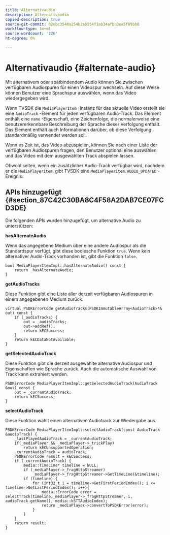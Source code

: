 ```yaml
---
title: Alternativaudio
description: Alternativaudio
copied-description: true
source-git-commit: 02ebc3548a254b2a6554f1ab34afbb3ea5f09bb8
workflow-type: tm+mt
source-wordcount: '226'
ht-degree: 0%

---
```


# Alternativaudio {#alternate-audio}

Mit alternativem oder spätbindendem Audio können Sie zwischen verfügbaren Audiospuren für einen Videospur wechseln. Auf diese Weise können Benutzer eine Sprachspur auswählen, wenn das Video wiedergegeben wird.

<!--<a id="section_E4F9DC28A2944BD08B4190A7F98A8365"></a>-->

Wenn TVSDK die `MediaPlayerItem` -Instanz für das aktuelle Video erstellt sie eine `AudioTrack` -Element für jeden verfügbaren Audio-Track. Das Element enthält eine `name` -Eigenschaft, eine Zeichenfolge, die normalerweise eine benutzererkennbare Beschreibung der Sprache dieser Verfolgung enthält. Das Element enthält auch Informationen darüber, ob diese Verfolgung standardmäßig verwendet werden soll.

Wenn es Zeit ist, das Video abzuspielen, können Sie nach einer Liste der verfügbaren Audiospuren fragen, den Benutzer optional eine auswählen und das Video mit dem ausgewählten Track abspielen lassen.

Obwohl selten, wenn ein zusätzlicher Audio-Track verfügbar wird, nachdem er die `MediaPlayerItem`, gibt TVSDK eine `MediaPlayerItem.AUDIO_UPDATED` -Ereignis.

## APIs hinzugefügt {#section_87C42C30BA8C4F58A2DAB7CE07FCD3DE}

Die folgenden APIs wurden hinzugefügt, um alternative Audio zu unterstützen:

**hasAlternateAudio**

Wenn das angegebene Medium über eine andere Audiospur als die Standardspur verfügt, gibt diese boolesche Funktion `true`. Wenn kein alternativer Audio-Track vorhanden ist, gibt die Funktion `false`.

```
bool MediaPlayerItemImpl::hasAlternateAudio() const { 
    return _hasAlternateAudio; 
}
```

**getAudioTracks**

Diese Funktion gibt eine Liste aller derzeit verfügbaren Audiospuren in einem angegebenen Medium zurück.

```
virtual PSDKErrorCode getAudioTracks(PSDKImmutableArray<AudioTrack>*& out) const { 
    if (_audioTracks) { 
        out = _audioTracks; 
        out->addRef(); 
        return kECSuccess; 
    } 
    return kECDataNotAvailable; 
} 
```

**getSelectedAudioTrack**

Diese Funktion gibt die derzeit ausgewählte alternative Audiospur und Eigenschaften wie Sprache zurück. Auch die automatische Auswahl von Track kann extrahiert werden.

```
PSDKErrorCode MediaPlayerItemImpl::getSelectedAudioTrack(AudioTrack &out) const { 
    out = _currentAudioTrack; 
    return kECSuccess; 
}
```

**selectAudioTrack**

Diese Funktion wählt einen alternativen Audiotrack zur Wiedergabe aus.

```
PSDKErrorCode MediaPlayerItemImpl::selectAudioTrack(const AudioTrack &audioTrack) { 
    _lastPlayedAudioTrack = _currentAudioTrack; 
    if(_mediaPlayer && _mediaPlayer->_trickPlay) 
        return kECUnsupportedOperation; 
    _currentAudioTrack = audioTrack; 
    PSDKErrorCode result = kECSuccess; 
    if (_currentAudioTrack) { 
        media::TimeLine* timeline = NULL; 
        if (_mediaPlayer->_fragHttpStreamer) 
            _mediaPlayer->_fragHttpStreamer->GetTimeLine(&timeline); 
        if (timeline) { 
            for (int32_t i = timeline->GetFirstPeriodIndex(); i <= timeline->GetLastPeriodIndex(); i++){ 
                media::ErrorCode error = selectTrack(timeline,_mediaPlayer->_fragHttpStreamer, i, audioTrack.getName(), media::kSTTAudioIndex); 
                return _mediaPlayer->convertToPSDKError(error); 
            } 
        } 
    }   
    return result; 
}
```
